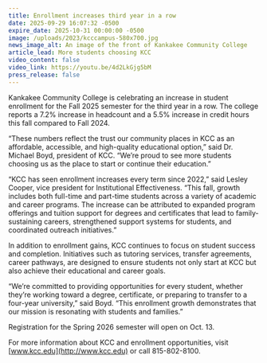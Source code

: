```yaml
---
title: Enrollment increases third year in a row
date: 2025-09-29 16:07:32 -0500
expire_date: 2025-10-31 00:00:00 -0500
image: /uploads/2023/kcccampus-580x700.jpg
news_image_alt: An image of the front of Kankakee Community College
article_lead: More students choosing KCC
video_content: false
video_link: https://youtu.be/4d2LkGjg5bM
press_release: false
---
```

Kankakee Community College is celebrating an increase in student enrollment for the Fall 2025 semester for the third year in a row. The college reports a 7.2% increase in headcount and a 5.5% increase in credit hours this fall compared to Fall 2024.

“These numbers reflect the trust our community places in KCC as an affordable, accessible, and high-quality educational option,” said Dr. Michael Boyd, president of KCC. “We’re proud to see more students choosing us as the place to start or continue their education.”

“KCC has seen enrollment increases every term since 2022,” said Lesley Cooper, vice president for Institutional Effectiveness. “This fall, growth includes both full-time and part-time students across a variety of academic and career programs. The increase can be attributed to expanded program offerings and tuition support for degrees and certificates that lead to family-sustaining careers, strengthened support systems for students, and coordinated outreach initiatives.”

In addition to enrollment gains, KCC continues to focus on student success and completion. Initiatives such as tutoring services, transfer agreements, career pathways, are designed to ensure students not only start at KCC but also achieve their educational and career goals.

“We’re committed to providing opportunities for every student, whether they’re working toward a degree, certificate, or preparing to transfer to a four-year university,” said Boyd. “This enrollment growth demonstrates that our mission is resonating with students and families.”

Registration for the Spring 2026 semester will open on Oct. 13.

For more information about KCC and enrollment opportunities, visit [www.kcc.edu](http://www.kcc.edu) or call 815-802-8100.